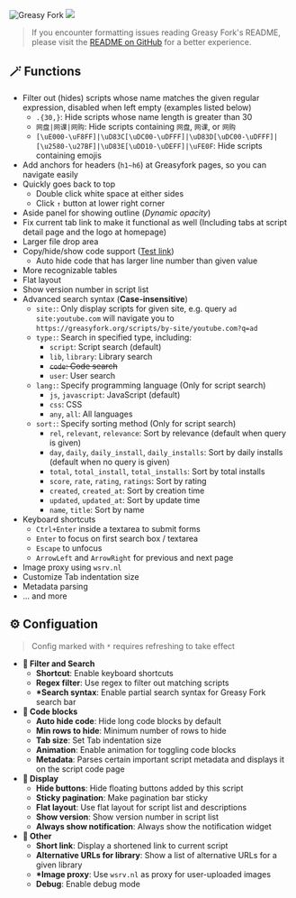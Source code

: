 ![Greasy Fork](https://img.shields.io/greasyfork/dt/467078) [![](https://img.shields.io/badge/Crazy%20Thur.-V%20me%2050-red?logo=kfc)](https://greasyfork.org/rails/active_storage/blobs/redirect/eyJfcmFpbHMiOnsibWVzc2FnZSI6IkJBaHBBaWZvIiwiZXhwIjpudWxsLCJwdXIiOiJibG9iX2lkIn19--10e04ed7ed56ae18d22cec6d675b34fd579cecab/wechat.jpeg?locale=zh-CN)

> If you encounter formatting issues reading Greasy Fork's README, please visit the [README on GitHub](https://github.com/PRO-2684/gadgets/blob/main/greasyfork_enhance/README.md) for a better experience.

## 🪄 Functions

- Filter out (hides) scripts whose name matches the given regular expression, disabled when left empty (examples listed below)
    - `.{30,}`: Hide scripts whose name length is greater than 30
    - `网盘|网课|网购`: Hide scripts containing `网盘`, `网课`, or `网购`
    - `[\uE000-\uF8FF]|\uD83C[\uDC00-\uDFFF]|\uD83D[\uDC00-\uDFFF]|[\u2580-\u27BF]|\uD83E[\uDD10-\uDEFF]|\uFE0F`: Hide scripts containing emojis
- Add anchors for headers (`h1~h6`) at Greasyfork pages, so you can navigate easily
- Quickly goes back to top
    - Double click white space at either sides
    - Click `↑` button at lower right corner
- Aside panel for showing outline (*Dynamic opacity*)
- Fix current tab link to make it functional as well (Including tabs at script detail page and the logo at homepage)
- Larger file drop area
- Copy/hide/show code support ([Test link](https://greasyfork.org/scripts/470224))
    - Auto hide code that has larger line number than given value
- More recognizable tables
- Flat layout
- Show version number in script list
- Advanced search syntax (**Case-insensitive**)
    - `site:`: Only display scripts for given site, e.g. query `ad site:youtube.com` will navigate you to `https://greasyfork.org/scripts/by-site/youtube.com?q=ad`
    - `type:`: Search in specified type, including:
        - `script`: Script search (default)
        - `lib`, `library`: Library search
        - ~~`code`: Code search~~
        - `user`: User search
    - `lang:`: Specify programming language (Only for script search)
        - `js`, `javascript`: JavaScript (default)
        - `css`: CSS
        - `any`, `all`: All languages
    - `sort:`: Specify sorting method (Only for script search)
        - `rel`, `relevant`, `relevance`: Sort by relevance (default when query is given)
        - `day`, `daily`, `daily_install`, `daily_installs`: Sort by daily installs (default when no query is given)
        - `total`, `total_install`, `total_installs`: Sort by total installs
        - `score`, `rate`, `rating`, `ratings`: Sort by rating
        - `created`, `created_at`: Sort by creation time
        - `updated`, `updated_at`: Sort by update time
        - `name`, `title`: Sort by name
- Keyboard shortcuts
    - `Ctrl+Enter` inside a textarea to submit forms
    - `Enter` to focus on first search box / textarea
    - `Escape` to unfocus
    - `ArrowLeft` and `ArrowRight` for previous and next page
- Image proxy using `wsrv.nl`
- Customize Tab indentation size
- Metadata parsing
- ... and more

## ⚙️ Configuation

> Config marked with `*` requires refreshing to take effect

- **🔎 Filter and Search**
    - **Shortcut**: Enable keyboard shortcuts
    - **Regex filter**: Use regex to filter out matching scripts
    - **\*Search syntax**: Enable partial search syntax for Greasy Fork search bar
- **📝 Code blocks**
    - **Auto hide code**: Hide long code blocks by default
    - **Min rows to hide**: Minimum number of rows to hide
    - **Tab size**: Set Tab indentation size
    - **Animation**: Enable animation for toggling code blocks
    - **Metadata**: Parses certain important script metadata and displays it on the script code page
- **🎨 Display**
    - **Hide buttons**: Hide floating buttons added by this script
    - **Sticky pagination**: Make pagination bar sticky
    - **Flat layout**: Use flat layout for script list and descriptions
    - **Show version**: Show version number in script list
    - **Always show notification**: Always show the notification widget
- **🔧 Other**
    - **Short link**: Display a shortened link to current script
    - **Alternative URLs for library**: Show a list of alternative URLs for a given library
    - **\*Image proxy**: Use `wsrv.nl` as proxy for user-uploaded images
    - **Debug**: Enable debug mode
